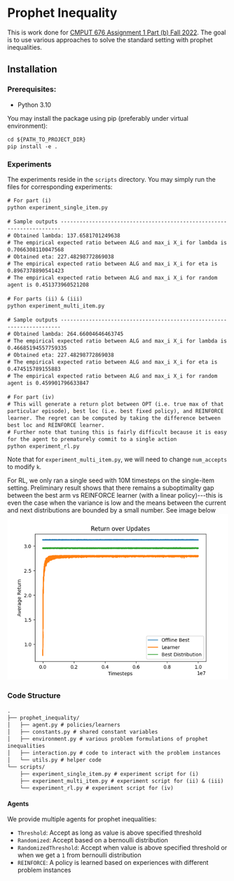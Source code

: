 # Prophet Inequality
This is work done for [CMPUT 676 Assignment 1 Part (b) Fall 2022](https://xiaoqitan.org/teaching/optimization/).
The goal is to use various approaches to solve the standard setting with prophet inequalities.

## Installation
### Prerequisites:
- Python 3.10

You may install the package using pip (preferably under virtual environment):
```
cd ${PATH_TO_PROJECT_DIR}
pip install -e .
```

### Experiments
The experiments reside in the `scripts` directory. You may simply run the files for corresponding experiments:
```
# For part (i)
python experiment_single_item.py

# Sample outputs ----------------------------------------------------------------------
# Obtained lambda: 137.6581701249638
# The empirical expected ratio between ALG and max_i X_i for lambda is 0.7066308110047568
# Obtained eta: 227.48298772869038
# The empirical expected ratio between ALG and max_i X_i for eta is 0.8967378890541423
# The empirical expected ratio between ALG and max_i X_i for random agent is 0.451373960521208

# For parts (ii) & (iii)
python experiment_multi_item.py

# Sample outputs ----------------------------------------------------------------------
# Obtained lambda: 264.66004646463745
# The empirical expected ratio between ALG and max_i X_i for lambda is 0.46685194557759335
# Obtained eta: 227.48298772869038
# The empirical expected ratio between ALG and max_i X_i for eta is 0.474515789155883
# The empirical expected ratio between ALG and max_i X_i for random agent is 0.459901796633847

# For part (iv)
# This will generate a return plot between OPT (i.e. true max of that particular episode), best loc (i.e. best fixed policy), and REINFORCE learner. The regret can be computed by taking the difference between best loc and REINFORCE learner.
# Further note that tuning this is fairly difficult because it is easy for the agent to prematurely commit to a single action
python experiment_rl.py
```
Note that for `experiment_multi_item.py`, we will need to change `num_accepts` to modify `k`.

For RL, we only ran a single seed with 10M timesteps on the single-item setting. Preliminary result shows that there remains a suboptimality gap between the best arm vs REINFORCE learner (with a linear policy)---this is even the case when the variance is low and the means between the current and next distributions are bounded by a small number. See image below
![REINFORCE](imgs/reinforce.png "REINFORCE")

### Code Structure
```
.
├── prophet_inequality/
│   ├── agent.py # policies/learners
│   ├── constants.py # shared constant variables
│   ├── environment.py # various problem formulations of prophet inequalities
│   ├── interaction.py # code to interact with the problem instances
│   └── utils.py # helper code
└── scripts/
    ├── experiment_single_item.py # experiment script for (i)
    ├── experiment_multi_item.py # experiment script for (ii) & (iii)
    └── experiment_rl.py # experiment script for (iv)
```

#### Agents
We provide multiple agents for prophet inequalities:
- `Threshold`: Accept as long as value is above specified threshold
- `Randomized`: Accept based on a bernoulli distribution
- `RandomizedThreshold`: Accept when value is above specified threshold or when we get a `1` from bernoulli distribution
- `REINFORCE`: A policy is learned based on experiences with different problem instances
